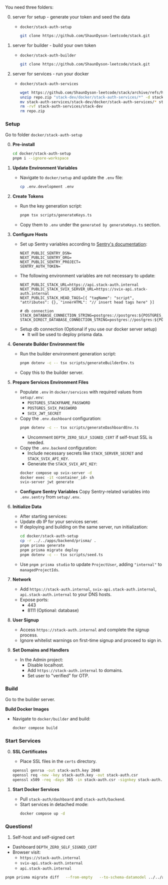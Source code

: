 You need three folders:

0. server for setup - generate your token and seed the data
   - `docker/stack-auth-setup`
      ```sh
      git clone https://github.com/ShaunDyson-leetcode/stack.git
      ```

1. server for builder - build your own token
   - `docker/stack-auth-builder`
      ```sh
      git clone https://github.com/ShaunDyson-leetcode/stack.git
      ```
2. server for services - run your docker
   - `docker/stack-auth-services`
      ```sh
      wget https://github.com/ShaunDyson-leetcode/stack/archive/refs/heads/dev.zip -O repo.zip
      unzip repo.zip "stack-dev/docker/stack-auth-services/*" -d stack-auth-services
      mv stack-auth-services/stack-dev/docker/stack-auth-services/* stack-auth-services
      rm -rvf stack-auth-services/stack-dev
      rm repo.zip
      ```

### Setup

Go to folder `docker/stack-auth-setup`

0. **Pre-install**
   ```sh
   cd docker/stack-auth-setup
   pnpm i --ignore-workspace
   ```
1. **Update Environment Variables**
   - Navigate to `docker/setup` and update the `.env` file:
     ```sh
     cp .env.development .env
     ```
2. **Create Tokens**
   - Run the key generation script:
     ```sh
     pnpm tsx scripts/generateKeys.ts
     ```
   - Copy them to `.env` under the `generated by generateKeys.ts` section.
3. **Configure Hosts**
   - Set up Sentry variables according to [Sentry's documentation](https://docs.sentry.io/platforms/javascript/guides/nextjs/manual-setup):
     ```env
     NEXT_PUBLIC_SENTRY_DSN=
     NEXT_PUBLIC_SENTRY_ORG=
     NEXT_PUBLIC_SENTRY_PROJECT=
     SENTRY_AUTH_TOKEN=
     ```
   - The following environment variables are not necessary to update:
     ```env
     NEXT_PUBLIC_STACK_URL=https://api.stack-auth.internal
     NEXT_PUBLIC_STACK_SVIX_SERVER_URL=https://svix-api.stack-auth.internal
     NEXT_PUBLIC_STACK_HEAD_TAGS=[{ "tagName": "script", "attributes": {}, "innerHTML": "// insert head tags here" }]

     # db connection
     STACK_DATABASE_CONNECTION_STRING=postgres://postgres:${POSTGRES_STACKFRAME_PASSWORD}@127.0.0.1:5432/stackframe 
     STACK_DIRECT_DATABASE_CONNECTION_STRING=postgres://postgres:${POSTGRES_STACKFRAME_PASSWORD}@127.0.0.1:5432/stackframe
     ```
   - Setup db connection (Optional if you use our docker server setup)
      - It will be used to deploy prisma data.
4. **Generate Builder Environment file**
   - Run the builder environment generation script:
     ```sh
     pnpm dotenv -c -- tsx scripts/generateBuilderEnv.ts
     ```
   - Copy this to the builder server.

5. **Prepare Services Environment Files**
   - Populate `.env` in `docker/services` with required values from `setup/.env`:
     - `POSTGRES_STACKFRAME_PASSWORD`
     - `POSTGRES_SVIX_PASSWORD`
     - `SVIX_JWT_SECRET`
   - Copy the `.env.dashboard` configuration:
     ```sh
     pnpm dotenv -c -- tsx scripts/generateDashboardEnv.ts
     ```
      - Uncomment `DEPTH_ZERO_SELF_SIGNED_CERT` if self-trust SSL is needed.
   - Copy the `.env.backend` configuration:
      - Include necessary secrets like `STACK_SERVER_SECRET` and `STACK_SVIX_API_KEY`.
      - Generate the `STACK_SVIX_API_KEY`:
      ```sh
      docker compose up svix-server -d
      docker exec -it <container_id> sh
      svix-server jwt generate
      ```
   - **Configure Sentry Variables**
      Copy Sentry-related variables into `.env.sentry` from `setup/.env`.
6. **Initialize Data**
   - After starting services:
   - Update db IP for your services server.
   - If deploying and building on the same server, run initialization:
     ```sh
     cd docker/stack-auth-setup
     cp -r ../../apps/backend/prisma/ .
     pnpm prisma generate
     pnpm prisma migrate deploy
     pnpm dotenv -c -- tsx scripts/seed.ts
     ```
   - Use `pnpm prisma studio` to update `ProjectUser`, adding `"internal"` to `managedProjectIds`.

7. **Network**
   - Add `https://stack-auth.internal`, `svix-api.stack-auth.internal`, `api.stack-auth.internal` to your DNS hosts.
   - Expose ports:
      - 443
      - 8111 (Optional: database)

8. **User Signup**
   - Access `https://stack-auth.internal` and complete the signup process.
   - Ignore whitelist warnings on first-time signup and proceed to sign in.

9. **Set Domains and Handlers**
   - In the Admin project:
     - Disable localhost.
     - Add `https://stack-auth.internal` to domains.
     - Set user to "verified" for OTP.

### Build
Go to the builder server.

**Build Docker Images**
- Navigate to `docker/builder` and build:
   ```sh
   docker compose build
   ```

### Start Services 

0. **SSL Certificates**
   - Place SSL files in the `certs` directory.
   ```sh
   openssl genrsa -out stack-auth.key 2048
   openssl req -new -key stack-auth.key -out stack-auth.csr
   openssl x509 -req -days 365 -in stack-auth.csr -signkey stack-auth.key -out stack-auth.crt
   ```

1. **Start Docker Services**
   - Pull `stack-auth/dashboard` and `stack-auth/backend`.
   - Start services in detached mode:
     ```sh
     docker compose up -d
     ```

### Questions!

1. Self-host and self-signed cert

- Dashboard `DEPTH_ZERO_SELF_SIGNED_CERT`
- Browser visit:
   - `https://stack-auth.internal`
   - `svix-api.stack-auth.internal`
   - `api.stack-auth.internal`


``` sh
pnpm prisma migrate diff   --from-empty   --to-schema-datamodel ../../apps/backend/prisma/schema.prisma   --script > ../stack-auth-services/volumes/db/stack-auth-init.sql
```
